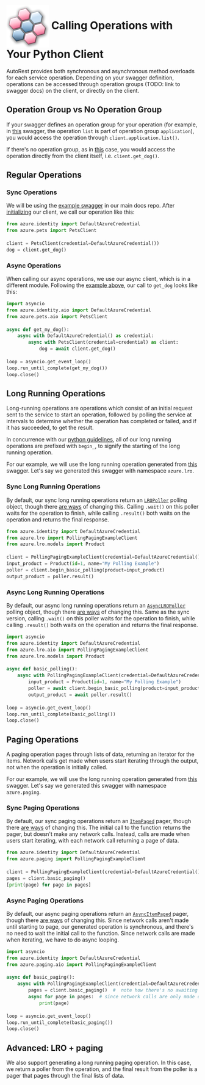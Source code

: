 # <img align="center" src="../images/logo.png">  Calling Operations with Your Python Client

AutoRest provides both synchronous and asynchronous method overloads for each service operation.
Depending on your swagger definition, operations can be accessed through operation groups (TODO: link to swagger docs) on the client,
or directly on the client.

## Operation Group vs No Operation Group

If your swagger defines an operation group for your operation (for example, in [this][operation_group_example] swagger, the operation `list`
is part of operation group `application`), you would access the operation through `client.application.list()`.

If there's no operation group, as in [this][mixin_example] case, you would access the operation directly from the client
itself, i.e. `client.get_dog()`.

## Regular Operations

### Sync Operations

We will be using the [example swagger][pets_swagger] in our main docs repo. After [initializing][initializing] our client, we
call our operation like this:

```python
from azure.identity import DefaultAzureCredential
from azure.pets import PetsClient

client = PetsClient(credential=DefaultAzureCredential())
dog = client.get_dog()
```

### Async Operations

When calling our async operations, we use our async client, which is in a different module. Following the [example above](#sync-operations "Sync Operations"),
our call to `get_dog` looks like this:

```python
import asyncio
from azure.identity.aio import DefaultAzureCredential
from azure.pets.aio import PetsClient

async def get_my_dog():
    async with DefaultAzureCredential() as credential:
        async with PetsClient(credential=credential) as client:
            dog = await client.get_dog()

loop = asyncio.get_event_loop()
loop.run_until_complete(get_my_dog())
loop.close()
```

## Long Running Operations

Long-running operations are operations which consist of an initial request sent to the service to start an operation, followed by polling the service at intervals to determine whether the operation has completed or failed, and if it has succeeded, to get the result.

In concurrence with our [python guidelines][poller_guidelines], all of our long running operations are prefixed with `begin_`, to signify the starting of the long running operation.

For our example, we will use the long running operation generated from [this][example_swagger] swagger. Let's say we generated this swagger with namespace `azure.lro`.

### Sync Long Running Operations

By default, our sync long running operations return an [`LROPoller`][lro_poller] polling object, though there [are ways][custom_poller] of changing this. Calling `.wait()` on this poller
waits for the operation to finish, while calling `.result()` both waits on the operation and returns the final response.

```python
from azure.identity import DefaultAzureCredential
from azure.lro import PollingPagingExampleClient
from azure.lro.models import Product

client = PollingPagingExampleClient(credential=DefaultAzureCredential())
input_product = Product(id=1, name="My Polling Example")
poller = client.begin_basic_polling(product=input_product)
output_product = poller.result()
```

### Async Long Running Operations

By default, our async long running operations return an [`AsyncLROPoller`][async_lro_poller] polling object, though there [are ways][custom_poller] of changing this. Same as the sync version,
calling `.wait()` on this poller waits for the operation to finish, while calling `.result()` both waits on the operation and returns the final response.

```python
import asyncio
from azure.identity import DefaultAzureCredential
from azure.lro.aio import PollingPagingExampleClient
from azure.lro.models import Product

async def basic_polling():
    async with PollingPagingExampleClient(credential=DefaultAzureCredential()) as client:
        input_product = Product(id=1, name="My Polling Example")
        poller = await client.begin_basic_polling(product=input_product)
        output_product = await poller.result()

loop = asyncio.get_event_loop()
loop.run_until_complete(basic_polling())
loop.close()
```

## Paging Operations

A paging operation pages through lists of data, returning an iterator for the items. Network calls get made when users start iterating through the output, not when the operation
is initially called.

For our example, we will use the long running operation generated from [this][example_swagger] swagger. Let's say we generated this swagger with namespace `azure.paging`.

### Sync Paging Operations

By default, our sync paging operations return an [`ItemPaged`][item_paged] pager, though there [are ways][custom_pager] of changing this. The initial call to the function returns
the pager, but doesn't make any network calls. Instead, calls are made when users start iterating, with each network call returning a page of data.

```python
from azure.identity import DefaultAzureCredential
from azure.paging import PollingPagingExampleClient

client = PollingPagingExampleClient(credential=DefaultAzureCredential())
pages = client.basic_paging()
[print(page) for page in pages]
```

### Async Paging Operations

By default, our async paging operations return an [`AsyncItemPaged`][async_item_paged] pager, though there [are ways][custom_pager] of changing this. Since network calls aren't
made until starting to page, our generated operation is synchronous, and there's no need to wait the initial call to the function. Since network calls are made when iterating,
we have to do async looping.

```python
import asyncio
from azure.identity import DefaultAzureCredential
from azure.paging.aio import PollingPagingExampleClient

async def basic_paging():
    async with PollingPagingExampleClient(credential=DefaultAzureCredential()) as client:
        pages = client.basic_paging()  #  note how there's no awaiting here
        async for page in pages:  # since network calls are only made during iteration, we await the network calls when iterating
            print(page)

loop = asyncio.get_event_loop()
loop.run_until_complete(basic_paging())
loop.close()
```


## Advanced: LRO + paging

We also support generating a long running paging operation. In this case, we return a poller from the operation, and the final result from the poller is
a pager that pages through the final lists of data.


<!-- LINKS -->
[operation_group_example]: https://github.com/Azure/azure-rest-api-specs/blob/master/specification/batch/data-plane/Microsoft.Batch/stable/2020-09-01.12.0/BatchService.json#L64
[mixin_example]: https://github.com/Azure/autorest/blob/master/docs/openapi/examples/pets.json#L20
[pets_swagger]: https://github.com/Azure/autorest/blob/master/docs/openapi/examples/pets.json
[initializing]: https://github.com/Azure/autorest.python/blob/main/docs/client/initializing.md
[lro_poller]:  https://docs.microsoft.com/python/api/azure-core/azure.core.polling.lropoller?view=azure-python
[custom_poller]: https://github.com/Azure/autorest.python/blob/main/docs/generate/directives.md#generate-with-a-custom-poller
[example_swagger]: https://github.com/Azure/autorest/blob/master/docs/openapi/examples/pollingPaging.json
[poller_guidelines]: https://azure.github.io/azure-sdk/python_design.html#service-operations
[async_lro_poller]: https://docs.microsoft.com/python/api/azure-core/azure.core.polling.asynclropoller?view=azure-python
[item_paged]: https://docs.microsoft.com/python/api/azure-core/azure.core.paging.itempaged?view=azure-python
[custom_pager]: https://github.com/Azure/autorest.python/blob/main/docs/generate/directives.md#generate-with-a-custom-pager
[async_item_paged]: https://docs.microsoft.com/python/api/azure-core/azure.core.async_paging.asyncitempaged?view=azure-python
